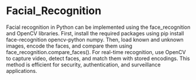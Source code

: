 # Facial_Recognition
Facial recognition in Python can be implemented using the face_recognition and OpenCV libraries. First, install the required packages using pip install face-recognition opencv-python numpy. Then, load known and unknown images, encode the faces, and compare them using face_recognition.compare_faces(). For real-time recognition, use OpenCV to capture video, detect faces, and match them with stored encodings. This method is efficient for security, authentication, and surveillance applications.
